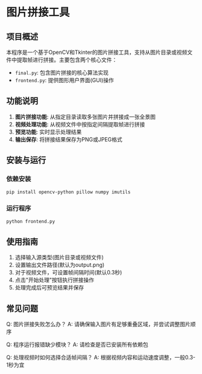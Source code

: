 # 图片拼接工具

## 项目概述

本程序是一个基于OpenCV和Tkinter的图片拼接工具，支持从图片目录或视频文件中提取帧进行拼接。主要包含两个核心文件：

- `final.py`: 包含图片拼接的核心算法实现
- `frontend.py`: 提供图形用户界面(GUI)操作

## 功能说明

1. **图片拼接功能**: 从指定目录读取多张图片并拼接成一张全景图
2. **视频处理功能**: 从视频文件中按指定间隔提取帧进行拼接
3. **预览功能**: 实时显示处理结果
4. **输出保存**: 将拼接结果保存为PNG或JPEG格式

## 安装与运行

### 依赖安装

```bash
pip install opencv-python pillow numpy imutils
```

### 运行程序

```bash
python frontend.py
```

## 使用指南

1. 选择输入源类型(图片目录或视频文件)
2. 设置输出文件路径(默认为output.png)
3. 对于视频文件，可设置帧间隔时间(默认0.3秒)
4. 点击"开始处理"按钮执行拼接操作
5. 处理完成后可预览结果并保存

## 常见问题

Q: 图片拼接失败怎么办？
A: 请确保输入图片有足够重叠区域，并尝试调整图片顺序

Q: 程序运行报错缺少模块？
A: 请检查是否已安装所有依赖包

Q: 处理视频时如何选择合适帧间隔？
A: 根据视频内容和运动速度调整，一般0.3-1秒为宜